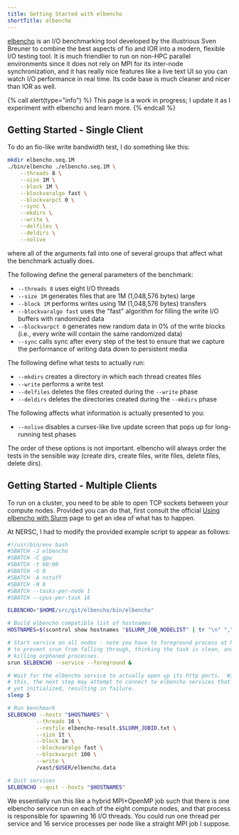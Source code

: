 ```yaml
---
title: Getting Started with elbencho
shortTitle: elbencho
---
```


[elbencho][] is an I/O benchmarking tool developed by the illustrious Sven
Breuner to combine the best aspects of fio and IOR into a modern, flexible
I/O testing tool.  It is much friendlier to run on non-HPC parallel environments
since it does not rely on MPI for its inter-node synchronization, and it has
really nice features like a live text UI so you can watch I/O performance in
real time.  Its code base is much cleaner and nicer than IOR as well.

{% call alert(type="info") %}
This page is a work in progress; I update it as I experiment with elbencho and
learn more.
{% endcall %}

## Getting Started - Single Client

To do an fio-like write bandwidth test, I do something like this:

```bash
mkdir elbencho.seq.1M
./bin/elbencho ./elbencho.seq.1M \
    --threads 8 \
    --size 1M \
    --block 1M \
    --blockvaralgo fast \
    --blockvarpct 0 \
    --sync \
    --mkdirs \
    --write \
    --delfiles \
    --deldirs \
    --nolive
```

where all of the arguments fall into one of several groups that affect what the
benchmark actually does.

The following define the general parameters of the benchmark:

- `--threads 8` uses eight I/O threads
- `--size 1M` generates files that are 1M (1,048,576 bytes) large
- `--block 1M` performs writes using 1M (1,048,576 bytes) transfers
- `--blockvaralgo fast` uses the "fast" algorithm for filling the write I/O buffers with randomized data
- `--blockvarpct 0` generates new random data in 0% of the write blocks (i.e., every write will contain the same randomized data)
- `--sync` calls sync after every step of the test to ensure that we capture the performance of writing data down to persistent media

The following define what tests to actually run:

- `--mkdirs` creates a directory in which each thread creates files
- `--write` performs a write test
- `--delfiles` deletes the files created during the `--write` phase
- `--deldirs` deletes the directories created during the `--mkdirs` phase

The following affects what information is actually presented to you:

- `--nolive` disables a curses-like live update screen that pops up for long-running test phases

The order of these options is not important.  elbencho will always order the
tests in the sensible way (create dirs, create files, write files, delete files,
delete dirs).

## Getting Started - Multiple Clients

To run on a cluster, you need to be able to open TCP sockets between your
compute nodes.  Provided you can do that, first consult the official [Using
elbencho with Slurm](https://github.com/breuner/elbencho/blob/master/tools/slurm-examples.md)
page to get an idea of what has to happen.

At NERSC, I had to modify the provided example script to appear as follows:

```bash
#!/usr/bin/env bash
#SBATCH -J elbencho
#SBATCH -C gpu
#SBATCH -t 60:00
#SBATCH -G 0
#SBATCH -A nstaff
#SBATCH -N 8
#SBATCH --tasks-per-node 1
#SBATCH --cpus-per-task 16

ELBENCHO="$HOME/src/git/elbencho/bin/elbencho"

# Build elbencho compatible list of hostnames
HOSTNAMES=$(scontrol show hostnames "$SLURM_JOB_NODELIST" | tr "\n" ",")

# Start service on all nodes - note you have to foreground process at NERSC
# to prevent srun from falling through, thinking the task is clean, and
# killing orphaned processes.
srun $ELBENCHO --service --foreground &

# Wait for the elbencho service to actually open up its http ports.  Without
# this, the next step may attempt to connect to elbencho services that haven't
# yet initialized, resulting in failure.
sleep 5

# Run benchmark
$ELBENCHO --hosts "$HOSTNAMES" \
         --threads 16 \
         --resfile elbencho-result.$SLURM_JOBID.txt \
         --size 1t \
         --block 1m \
         --blockvaralgo fast \
         --blockvarpct 100 \
         --write \
         /vast/$USER/elbencho.data

# Quit services
$ELBENCHO --quit --hosts "$HOSTNAMES"
```

We essentially run this like a hybrid MPI+OpenMP job such that there is one
elbencho service run on each of the eight compute nodes, and that process is
responsible for spawning 16 I/O threads.  You could run one thread per service
and 16 service processes per node like a straight MPI job I suppose.

[elbencho]: https://github.com/breuner/elbencho
